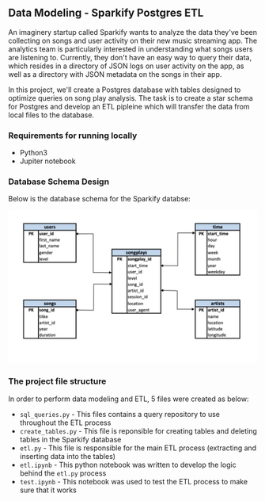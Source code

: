 ## Data Modeling - Sparkify Postgres ETL

An imaginery startup called Sparkify wants to analyze the data they've been collecting on songs and user activity on their new music streaming app. The analytics team is particularly interested in understanding what songs users are listening to. Currently, they don't have an easy way to query their data, which resides in a directory of JSON logs on user activity on the app, as well as a directory with JSON metadata on the songs in their app.

In this project, we'll create a Postgres database with tables designed to optimize queries on song play analysis. The task is to create a star schema for Postgres and develop an ETL pipleine which will transfer the data from local files to the database.

### Requirements for running locally
- Python3 
- Jupiter notebook

### Database Schema Design

Below is the database schema for the Sparkify databse:

![Screenshot](img1.png)

### The project file structure

In order to perform data modeling and ETL, 5 files were created as below:
 - `sql_queries.py` - This files contains a query repository to use throughout the ETL process
 - `create_tables.py` - This file is reponsible for creating tables and deleting tables in the Sparkify database
 - `etl.py` - This file is responsible for the main ETL process (extracting and inserting data into the tables)
 - `etl.ipynb` - This python notebook was written to develop the logic behind the `etl.py` process
 - `test.ipynb` - This notebook was used to test the ETL process to make sure that it works
